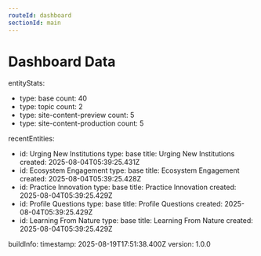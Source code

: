 ```yaml
---
routeId: dashboard
sectionId: main
---
```


# Dashboard Data

entityStats:

- type: base
  count: 40
- type: topic
  count: 2
- type: site-content-preview
  count: 5
- type: site-content-production
  count: 5

recentEntities:

- id: Urging New Institutions
  type: base
  title: Urging New Institutions
  created: 2025-08-04T05:39:25.431Z
- id: Ecosystem Engagement
  type: base
  title: Ecosystem Engagement
  created: 2025-08-04T05:39:25.428Z
- id: Practice Innovation
  type: base
  title: Practice Innovation
  created: 2025-08-04T05:39:25.429Z
- id: Profile Questions
  type: base
  title: Profile Questions
  created: 2025-08-04T05:39:25.429Z
- id: Learning From Nature
  type: base
  title: Learning From Nature
  created: 2025-08-04T05:39:25.429Z

buildInfo:
timestamp: 2025-08-19T17:51:38.400Z
version: 1.0.0
